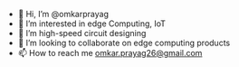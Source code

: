 - 👋 Hi, I’m @omkarprayag
- 👀 I’m interested in edge Computing, IoT
- 🌱 I’m high-speed circuit designing
- 💞️ I’m looking to collaborate on edge computing products
- 📫 How to reach me omkar.prayag26@gmail.com

<!---
omkarprayag/omkarprayag is a ✨ special ✨ repository because its `README.md` (this file) appears on your GitHub profile.
You can click the Preview link to take a look at your changes.
--->
